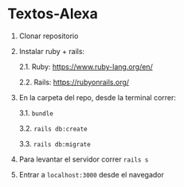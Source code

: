 # Textos-Alexa
1) Clonar repositorio
2) Instalar ruby + rails:

    2.1. Ruby: https://www.ruby-lang.org/en/
  
    2.2. Rails: https://rubyonrails.org/
  
3) En la carpeta del repo, desde la terminal correr:

    3.1. `bundle`
  
    3.2. `rails db:create`
  
    3.3. `rails db:migrate`
  
4) Para levantar el servidor correr `rails s`
5) Entrar a `localhost:3000` desde el navegador
